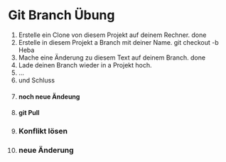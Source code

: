 # Git Branch Übung

1. Erstelle ein Clone von diesem Projekt auf deinem Rechner. done
1. Erstelle in diesem Projekt a Branch mit deiner Name. git checkout -b Heba
1. Mache eine Änderung zu diesem Text auf deinem Branch. done
1. Lade deinen Branch wieder in a Projekt hoch.
1. ...
1. und Schluss
1. #### noch neue Ändeung ####
1. #### git Pull ####
1. ### Konflikt lösen ###
1. ### neue Änderung ###

